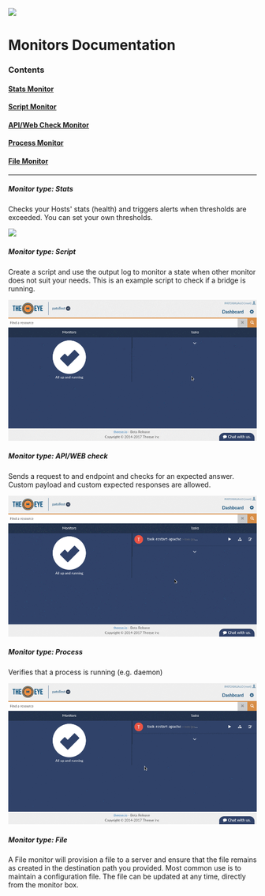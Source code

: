 [![](https://theeye.io/landpage/images/logo.png)](https://theeye.io)

# Monitors Documentation
### Contents
#### [Stats Monitor](#monitor-type-stats)
#### [Script Monitor](#monitor-type-script)
#### [API/Web Check Monitor](#monitor-type-api-webcheck)
#### [Process Monitor](#monitor-type-process)
#### [File Monitor](#monitor-type-file)
------------------------------

##### Monitor type: Stats

Checks your Hosts' stats (health) and triggers alerts when thresholds are exceeded.
You can set your own thresholds.

![](https://github.com/patobas/docs/blob/master/monitor_stats.gif)

##### Monitor type: Script

Create a script and use the output log to monitor a state when other monitor does not suit your needs.
This is an example script to check if a bridge is running.

![](https://github.com/patobas/docs/blob/master/monitor_script.gif)


##### Monitor type: API/WEB check

Sends a request to and endpoint and checks for an expected answer.
Custom payload and custom expected responses are allowed.

![](https://github.com/patobas/docs/blob/master/web_api.gif)


##### Monitor type: Process

Verifies that a process is running (e.g. daemon)

![](https://github.com/patobas/docs/blob/master/monitor_process.gif)

##### Monitor type: File

A File monitor will provision a file to a server and ensure that the file remains as created in the destination path you provided.
Most common use is to maintain a configuration file. The file can be updated at any time, directly from the monitor box.
